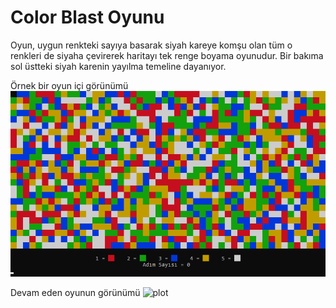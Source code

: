
# Color Blast Oyunu

Oyun, uygun renkteki sayıya basarak siyah kareye komşu olan tüm o renkleri de siyaha çevirerek haritayı tek renge boyama oyunudur. Bir bakıma sol üstteki siyah karenin yayılma temeline dayanıyor.


Örnek bir oyun içi görünümü
![plot](./images/start.png)

Devam eden oyunun görünümü
![plot](./images/reesume.png)